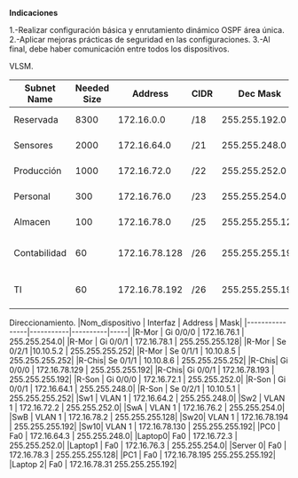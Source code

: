 **Indicaciones**

1.-Realizar configuración básica y enrutamiento dinámico OSPF área única.
2.-Aplicar mejoras prácticas de seguridad en las configuraciones.
3.-Al final, debe haber comunicación entre todos los dispositivos.



VLSM.

|Subnet Name|	Needed Size |	Address 	   |CIDR |	Dec Mask 	      | Assignable Range               |
|-------------|-------------|--------------|-----|------------------|------------------------------- |
|Reservada    |	8300 	      |172.16.0.0    | /18 |	255.255.192.0   |	172.16.0.1 - 172.16.63.254     |
|Sensores     |	2000 	      |172.16.64.0   | /21 |	255.255.248.0   |	172.16.64.1 - 172.16.71.254    |
|Producción   |	1000 	      |172.16.72.0   | /22 |	255.255.252.0   |	172.16.72.1 - 172.16.75.254    |
|Personal     |	300 	      |172.16.76.0   | /23 |	255.255.254.0   |	172.16.76.1 - 172.16.77.254    |
|Almacen      |	100 	      |172.16.78.0   | /25 |	255.255.255.128 |	172.16.78.1 - 172.16.78.126    |
|Contabilidad |	60        	|172.16.78.128 | /26 |	255.255.255.192 |	172.16.78.129 - 172.16.78.190  |
|TI           |	60 	        |172.16.78.192 | /26 |	255.255.255.192 |	172.16.78.193 - 172.16.78.254  | 


Direccionamiento.
|Nom_dispositivo |	Interfaz | 	Address |	Mask|
|----------------|-----------|----------|-----|
|R-Mor |	Gi 0/0/0 |	172.16.76.1 |	255.255.254.0|
|R-Mor |	Gi 0/0/1 | 172.16.78.1 |	255.255.255.128|
|R-Mor |	Se 0/2/1 |10.10.5.2 |	255.255.255.252|
|R-Mor |	Se 0/1/1 |	10.10.8.5 |	255.255.255.252|
|R-Chis| 	Se 0/1/1 |	10.10.8.6 |	255.255.255.252|
|R-Chis| 	Gi 0/0/0 |	172.16.78.129 |	255.255.255.192|
|R-Chis| 	Gi 0/0/1 |	172.16.78.193 |	255.255.255.192|
|R-Son |	Gi 0/0/0 |	172.16.72.1 |	255.255.252.0|
|R-Son |	Gi 0/0/1 |	172.16.64.1 |	255.255.248.0|
|R-Son |	Se 0/2/1 |	10.10.5.1 |	255.255.255.252|
|Sw1 |	VLAN 1 |	172.16.64.2 |	255.255.248.0|
|Sw2 |	VLAN 1 |	172.16.72.2 |	255.255.252.0|
|SwA |	VLAN 1 |	172.16.76.2 |	255.255.254.0|
|SwB |	VLAN 1 |	172.16.78.2 |	255.255.255.128|
|Sw20|	VLAN 1 |	172.16.78.194 |	255.255.255.192|
|Sw10| 	VLAN 1 |	172.16.78.130 |	255.255.255.192|
|PC0 |	Fa0 |	172.16.64.3 |	255.255.248.0|
|Laptop0| 	Fa0 |	172.16.72.3 |	255.255.252.0|
|Laptop1 |	Fa0 |	172.16.76.3 |	255.255.254.0|
|Server 0| 	Fa0 |	172.16.78.3 |	255.255.255.128|
|PC1 |	Fa0 | 172.16.78.195 	255.255.255.192|
|Laptop 2| Fa0 |	172.16.78.31 	255.255.255.192|
